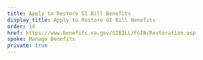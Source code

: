 ```yaml
---
title: Apply to Restore GI Bill Benefits
display_title: Apply to Restore GI Bill Benefits
order: 14
href: https://www.benefits.va.gov/GIBILL/FGIB/Restoration.asp
spoke: Manage Benefits
private: true
---
```

